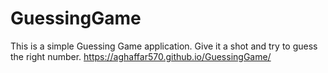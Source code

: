 # GuessingGame
This is a simple Guessing Game application. Give it a shot and try to guess the right number.
 https://aghaffar570.github.io/GuessingGame/

